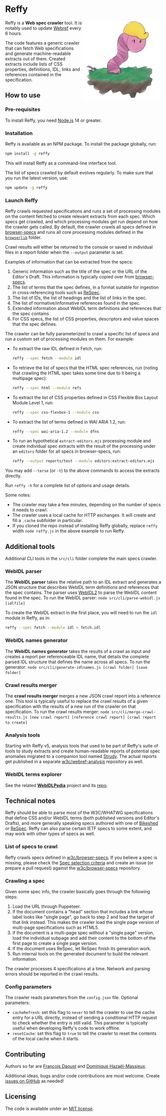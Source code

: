 # Reffy

<img align="right" width="256" height="256" src="images/reffy-512.png" alt="Reffy, represented as a brave little worm with a construction helmet, ready to crawl specs">

Reffy is a **Web spec crawler** tool. It is notably used to update [Webref](https://github.com/w3c/webref#webref) every 6 hours.

The code features a generic crawler that can fetch Web specifications and generate machine-readable extracts out of them. Created extracts include lists of CSS properties, definitions, IDL, links and references contained in the specification.

## How to use

### Pre-requisites

To install Reffy, you need [Node.js](https://nodejs.org/en/) 14 or greater.

### Installation

Reffy is available as an NPM package. To install the package globally, run:

```bash
npm install -g reffy
```

This will install Reffy as a command-line interface tool.

The list of specs crawled by default evolves regularly. To make sure that you run the latest version, use:

```bash
npm update -g reffy
```

### Launch Reffy

Reffy crawls requested specifications and runs a set of processing modules on the content fetched to create relevant extracts from each spec. Which specs get crawled, and which processing modules get run depend on how the crawler gets called. By default, the crawler crawls all specs defined in [browser-specs](https://github.com/w3c/browser-specs/) and runs all core processing modules defined in the [`browserlib`](https://github.com/w3c/reffy/tree/main/src/browserlib) folder.

Crawl results will either be returned to the console or saved in individual files in a report folder when the `--output` parameter is set.

Examples of information that can be extracted from the specs:

1. Generic information such as the title of the spec or the URL of the Editor's Draft. This information is typically copied over from [browser-specs](https://github.com/w3c/browser-specs/).
2. The list of terms that the spec defines, in a format suitable for ingestion in cross-referencing tools such as [ReSpec](https://respec.org/xref/).
3. The list of IDs, the list of headings and the list of links in the spec.
4. The list of normative/informative references found in the spec.
5. Extended information about WebIDL term definitions and references that the spec contains
6. For CSS specs, the list of CSS properties, descriptors and value spaces that the spec defines.

The crawler can be fully parameterized to crawl a specific list of specs and run a custom set of processing modules on them. For example:

- To extract the raw IDL defined in Fetch, run:
  ```bash
  reffy --spec fetch --module idl
  ```
- To retrieve the list of specs that the HTML spec references, run (noting that crawling the HTML spec takes some time due to it being a multipage spec):
  ```bash
  reffy --spec html --module refs
  ```
- To extract the list of CSS properties defined in CSS Flexible Box Layout Module Level 1, run:
  ```bash
  reffy --spec css-flexbox-1 --module css
  ```
- To extract the list of terms defined in WAI ARIA 1.2, run:
  ```bash
  reffy --spec wai-aria-1.2 --module dfns
  ```
- To run an hypothetical `extract-editors.mjs` processing module and create individual spec extracts with the result of the processing under an `editors` folder for all specs in browser-specs, run:
  ```bash
  reffy --output reports/test --module editors:extract-editors.mjs
  ```

You may add `--terse` (or `-t`) to the above commands to access the extracts directly.

Run `reffy -h` for a complete list of options and usage details.


Some notes:

* The crawler may take a few minutes, depending on the number of specs it needs to crawl.
* The crawler uses a local cache for HTTP exchanges. It will create and fill a `.cache` subfolder in particular.
* If you cloned the repo instead of installing Reffy globally, replace `reffy` width `node reffy.js` in the above example to run Reffy.


## Additional tools

Additional CLI tools in the `src/cli` folder complete the main specs crawler.


### WebIDL parser

The **WebIDL parser** takes the relative path to an IDL extract and generates a JSON structure that describes WebIDL term definitions and references that the spec contains. The parser uses [WebIDL2](https://github.com/darobin/webidl2.js/) to parse the WebIDL content found in the spec. To run the WebIDL parser: `node src/cli/parse-webidl.js [idlfile]`

To create the WebIDL extract in the first place, you will need to run the `idl` module in Reffy, as in:

```bash
reffy --spec fetch --module idl > fetch.idl
```


### WebIDL names generator

The **WebIDL names generator** takes the results of a crawl as input and creates a report per referenceable IDL name, that details the complete parsed IDL structure that defines the name across all specs. To run the generator: `node src/cli/generate-idlnames.js [crawl folder] [save folder]`


### Crawl results merger

The **crawl results merger** merges a new JSON crawl report into a reference one. This tool is typically useful to replace the crawl results of a given specification with the results of a new run of the crawler on that specification. To run the crawl results merger: `node src/cli/merge-crawl-results.js [new crawl report] [reference crawl report] [crawl report to create]`


### Analysis tools

Starting with Reffy v5, analysis tools that used to be part of Reffy's suite of tools to study extracts and create human-readable reports of potential spec anomalies migrated to a companion tool named [Strudy](https://github.com/w3c/strudy). The actual reports get published in a separate [w3c/webref-analysis](https://github.com/w3c/webref-analysis) repository as well.


### WebIDL terms explorer

See the related **[WebIDLPedia](https://dontcallmedom.github.io/webidlpedia)** project and its [repo](https://github.com/dontcallmedom/webidlpedia).


## Technical notes

Reffy should be able to parse most of the W3C/WHATWG specifications that define CSS and/or WebIDL terms (both published versions and Editor's Drafts), and more generally speaking specs authored with one of [Bikeshed](https://tabatkins.github.io/bikeshed/) or [ReSpec](https://respec.org/docs/). Reffy can also parse certain IETF specs to some extent, and may work with other types of specs as well.

### List of specs to crawl

Reffy crawls specs defined in [w3c/browser-specs](https://github.com/w3c/browser-specs/). If you believe a spec is missing, please check the [Spec selection criteria](https://github.com/w3c/browser-specs/#spec-selection-criteria) and create an issue (or prepare a pull request) against the [w3c/browser-specs](https://github.com/w3c/browser-specs/) repository.

### Crawling a spec

Given some spec info, the crawler basically goes through the following steps:

1. Load the URL through Puppeteer.
2. If the document contains a "head" section that includes a link whose label looks like "single page", go back to step 2 and load the target of that link instead. This makes the crawler load the single page version of multi-page specifications such as HTML5.
3. If the document is a multi-page spec without a "single page" version, load the individual subpage and add their content to the bottom of the first page to create a single page version.
4. If the document uses ReSpec, let ReSpec finish its generation work.
5. Run internal tools on the generated document to build the relevant information.

The crawler processes 4 specifications at a time. Network and parsing errors should be reported in the crawl results.

### Config parameters

The crawler reads parameters from the `config.json` file. Optional parameters:

* `cacheRefresh`: set this flag to `never` to tell the crawler to use the cache entry for a URL directly, instead of sending a conditional HTTP request to check whether the entry is still valid. This parameter is typically useful when developing Reffy's code to work offline.
* `resetCache`: set this flag to `true` to tell the crawler to reset the contents of the local cache when it starts.


## Contributing

Authors so far are [François Daoust](https://github.com/tidoust/) and [Dominique Hazaël-Massieux](https://github.com/dontcallmedom/).

Additional ideas, bugs and/or code contributions are most welcome. Create [issues on GitHub](https://github.com/w3c/reffy/issues) as needed!


## Licensing

The code is available under an [MIT license](LICENSE).
